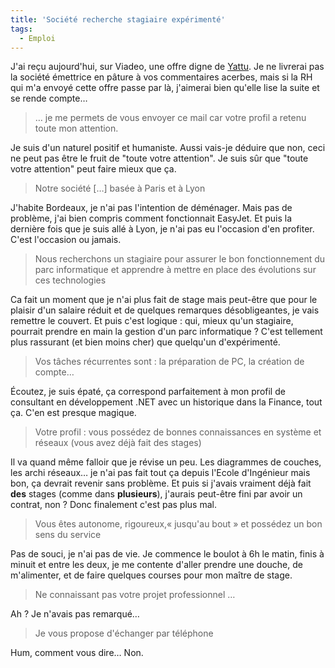 ```yaml
---
title: 'Société recherche stagiaire expérimenté'
tags:
  - Emploi
---
```


J'ai reçu aujourd'hui, sur Viadeo, une offre digne de
[Yattu](http://livre.fnac.com/a3597520/Yatuu-Moi-20-ans-diplomee-motivee-exploitee).
Je ne livrerai pas la société émettrice en pâture à vos commentaires acerbes,
mais si la RH qui m'a envoyé cette offre passe par là, j'aimerai bien qu'elle
lise la suite et se rende compte…

<!-- more -->

> … je me permets de vous envoyer ce mail car votre profil a retenu toute mon
> attention.

Je suis d'un naturel positif et humaniste. Aussi vais-je déduire que non, ceci
ne peut pas être le fruit de "toute votre attention". Je suis sûr que "toute
votre attention" peut faire mieux que ça.

> Notre société […] basée à Paris et à Lyon

J'habite Bordeaux, je n'ai pas l'intention de déménager. Mais pas de problème,
j'ai bien compris comment fonctionnait EasyJet. Et puis la dernière fois que je
suis allé à Lyon, je n'ai pas eu l'occasion d'en profiter. C'est l'occasion ou
jamais.

> Nous recherchons un stagiaire pour assurer le bon fonctionnement du parc
> informatique et apprendre à mettre en place des évolutions sur ces
> technologies

Ca fait un moment que je n'ai plus fait de stage mais peut-être que pour le
plaisir d'un salaire réduit et de quelques remarques désobligeantes, je vais
remettre le couvert. Et puis c'est logique&nbsp;: qui, mieux qu'un stagiaire,
pourrait prendre en main la gestion d'un parc informatique&nbsp;? C'est
tellement plus rassurant (et bien moins cher) que quelqu'un d'expérimenté.

> Vos tâches récurrentes sont&nbsp;: la préparation de PC, la création de
> compte…

Écoutez, je suis épaté, ça correspond parfaitement à mon profil de consultant en
développement .NET avec un historique dans la Finance, tout ça. C'en est presque
magique.

> Votre profil&nbsp;: vous possédez de bonnes connaissances en système et
> réseaux (vous avez déjà fait des stages)

Il va quand même falloir que je révise un peu. Les diagrammes de couches, les
archi réseaux… je n'ai pas fait tout ça depuis l'Ecole d'Ingénieur mais bon, ça
devrait revenir sans problème. Et puis si j'avais vraiment déjà fait **des**
stages (comme dans **plusieurs**), j'aurais peut-être fini par avoir un contrat,
non&nbsp;? Donc finalement c'est pas plus mal.

> Vous êtes autonome, rigoureux,«&nbsp;jusqu'au bout&nbsp;» et possédez un bon
> sens du service

Pas de souci, je n'ai pas de vie. Je commence le boulot à 6h le matin, finis à
minuit et entre les deux, je me contente d'aller prendre une douche, de
m'alimenter, et de faire quelques courses pour mon maître de stage.

> Ne connaissant pas votre projet professionnel …

Ah&nbsp;? Je n'avais pas remarqué…

> Je vous propose d'échanger par téléphone

Hum, comment vous dire… Non.
